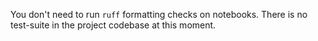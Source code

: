 You don't need to run `ruff` formatting checks on notebooks.
There is no test-suite in the project codebase at this moment.